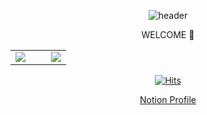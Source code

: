 
<div align=center>
  
![header](https://capsule-render.vercel.app/api?type=cylinder&color=auto&animation=fadeIn&text=YUNHEE's%20GITHUB&fontAlignY=50)

</div>

<p align='center'> WELCOME 👋 </p>



  <div align=center> 
<table id="stats"><tr><td style="margin: auto;" width: "64%;">
  <img src="https://github-readme-stats.vercel.app/api?username=yunhee1&show_icons=true&theme=radical"></td>
  
  <td valign="center" width="36%" >
  <img src="https://github-readme-stats.vercel.app/api/top-langs/?username=yunhee1&layout=compact"></td>
  
  </tr>
</table>  </div>
<div align=center> 
  
  [![Hits](https://hits.seeyoufarm.com/api/count/incr/badge.svg?url=https%3A%2F%2Fgithub.com%2Fyunhee1%2Fhit-counter&count_bg=%23F92455&title_bg=%23555555&icon=googlefit.svg&icon_color=%23F52854&title=hits&edge_flat=false)](https://hits.seeyoufarm.com) 


  </div>
  <div align=center> 
  
  [Notion Profile](https://www.notion.so/Hwang-UNI-94a43a7f302c4a418f5dbb9706d2ad5e) 
  
  </div>
<!--
**yunhee1/yunhee1** is a ✨ _special_ ✨ repository because its `README.md` (this file) appears on your GitHub profile.

Here are some ideas to get you started:

- 🔭 I’m currently working on ...
- 🌱 I’m currently learning ...
- 👯 I’m looking to collaborate on ...
- 🤔 I’m looking for help with ...
- 💬 Ask me about ...
- 📫 How to reach me: ...
- 😄 Pronouns: ...
- ⚡ Fun fact: ...
-->
